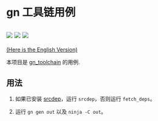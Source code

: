# gn 工具链用例

![](https://github.com/Streamlet/gn_toolchain_sample/actions/workflows/windows.yml/badge.svg) ![](https://github.com/Streamlet/gn_toolchain_sample/actions/workflows/linux.yml/badge.svg) ![](https://github.com/Streamlet/gn_toolchain_sample/actions/workflows/macos.yml/badge.svg)
---
[(Here is the English Version)](README.md)

本项目是 [gn_toolchain](../../../gn_toolchain) 的用例.

## 用法

1. 如果已安装 [srcdep](https://github.com/Streamlet/srcdep)，运行 `srcdep`，否则运行 `fetch_deps`。

2. 运行 `gn gen out` 以及 `ninja -C out`。
